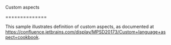 ﻿Custom aspects

==============


This sample illustrates definition of custom aspects, as documented at
https://confluence.jetbrains.com/display/MPSD20173/Custom+language+aspect+cookbook.
